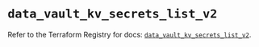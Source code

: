 # `data_vault_kv_secrets_list_v2`

Refer to the Terraform Registry for docs: [`data_vault_kv_secrets_list_v2`](https://registry.terraform.io/providers/hashicorp/vault/5.3.0/docs/data-sources/kv_secrets_list_v2).
